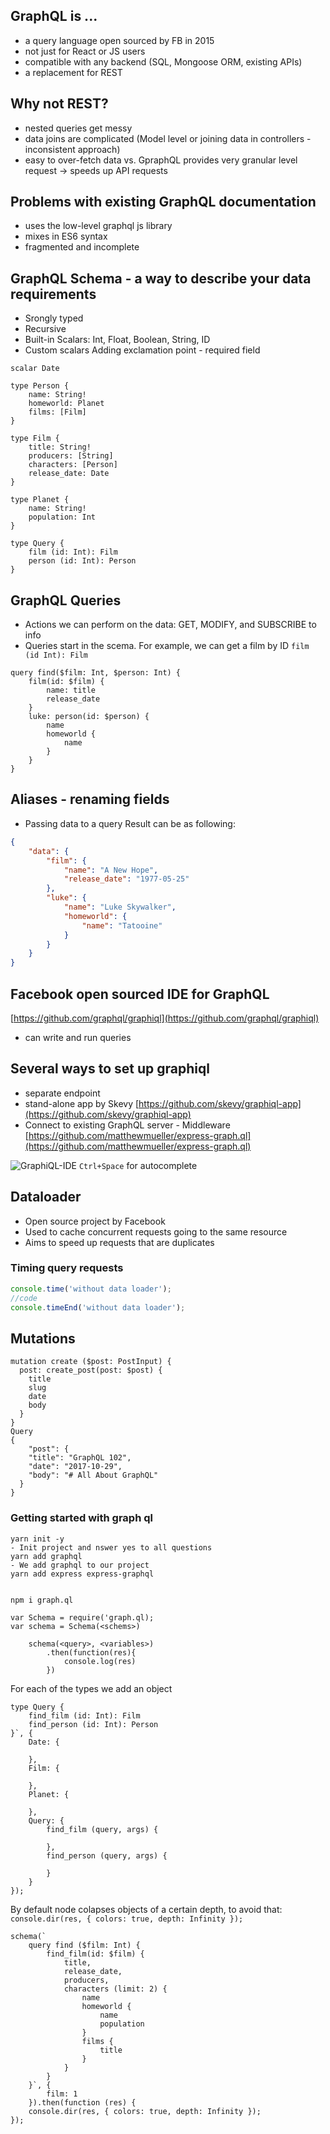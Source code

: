 ## GraphQL is ...
- a query language open sourced by FB in 2015
- not just for React or JS users
- compatible with any backend (SQL, Mongoose ORM, existing APIs)
- a replacement for REST

## Why not REST?
- nested queries get messy
- data joins are complicated (Model level or joining data in controllers - inconsistent approach)
- easy to over-fetch data vs. GpraphQL provides very granular level request -> speeds up API requests

## Problems with existing GraphQL documentation
- uses the low-level graphql js library
- mixes in ES6 syntax
- fragmented and incomplete

## GraphQL Schema - a way to describe your data requirements
- Srongly typed
- Recursive
- Built-in Scalars: Int, Float, Boolean, String, ID
- Custom scalars
Adding exclamation point - required field
```
scalar Date

type Person {
    name: String!
    homeworld: Planet
    films: [Film]
}

type Film {
    title: String!
    producers: [String]
    characters: [Person]
    release_date: Date
}

type Planet {
    name: String!
    population: Int
}

type Query {
    film (id: Int): Film
    person (id: Int): Person
}
```
## GraphQL Queries
- Actions we can perform on the data: GET, MODIFY, and SUBSCRIBE to info
- Queries start in the scema.
For example, we can get a film by ID `film (id Int): Film`
```
query find($film: Int, $person: Int) {
    film(id: $film) {
        name: title
        release_date
    }
    luke: person(id: $person) {
        name
        homeworld {
            name
        }
    }
}
```
## Aliases - renaming fields
- Passing data to a query
Result can be as following:
```json
{
    "data": {
        "film": {
            "name": "A New Hope",
            "release_date": "1977-05-25"
        },
        "luke": {
            "name": "Luke Skywalker",
            "homeworld": {
                "name": "Tatooine"
            }
        }
    }
}
```
## Facebook open sourced IDE for GraphQL
[https://github.com/graphql/graphiql](https://github.com/graphql/graphiql)
- can write and run queries
## Several ways to set up graphiql
- separate endpoint
- stand-alone app by Skevy [https://github.com/skevy/graphiql-app](https://github.com/skevy/graphiql-app)
- Connect to existing GraphQL server - Middleware [https://github.com/matthewmueller/express-graph.ql](https://github.com/matthewmueller/express-graph.ql)

![GraphiQL-IDE](https://raw.githubusercontent.com/Vladislav-Vinnikov-Narvar/graphql-notes/master/screenshots/GraphiQL-IDE.png)
`Ctrl+Space` for autocomplete

## Dataloader
- Open source project by Facebook
- Used to cache concurrent requests going to the same resource
- Aims to speed up requests that are duplicates

### Timing query requests
```js
console.time('without data loader');
//code
console.timeEnd('without data loader');
```
## Mutations
```
mutation create ($post: PostInput) {
  post: create_post(post: $post) {
    title
    slug
    date
    body
  }
}
Query
{
	"post": {
    "title": "GraphQL 102",
    "date": "2017-10-29",
    "body": "# All About GraphQL"
  }
}
```

### Getting started with graph ql

```
yarn init -y
- Init project and nswer yes to all questions
yarn add graphql
- We add graphql to our project
yarn add express express-graphql


npm i graph.ql

var Schema = require('graph.ql);
var schema = Schema(<schems>)

    schema(<query>, <variables>)
        .then(function(res){
            console.log(res)
        })
```
For each of the types we add an object
```
type Query {
    find_film (id: Int): Film
    find_person (id: Int): Person
}`, {
    Date: {

    },
    Film: {

    },
    Planet: {

    },
    Query: {
        find_film (query, args) {

        },
        find_person (query, args) {

        }
    }
});
```
By default node colapses objects of a certain depth, to avoid that: `console.dir(res, { colors: true, depth: Infinity });`

```
schema(`
    query find ($film: Int) {
        find_film(id: $film) {
            title,
            release_date,
            producers,
            characters (limit: 2) {
                name
                homeworld {
                    name
                    population
                }
                films {
                    title
                }
            }
        }
    }`, {
        film: 1
    }).then(function (res) {
    console.dir(res, { colors: true, depth: Infinity });
});
```
